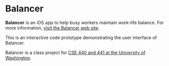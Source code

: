Balancer
========

**Balancer** is an iOS app to help busy workers maintain work-life balance. For more information, [visit the Balancer web site](http://www.cs.washington.edu/education/courses/cse441/13sp/projects/balancer/index.php).

This is an interactive code prototype demonstrating the user interface of Balancer.

Balancer is a class project for [CSE 440 and 441 at the University of Washington](http://www.cs.washington.edu/education/courses/cse441/13sp/).

